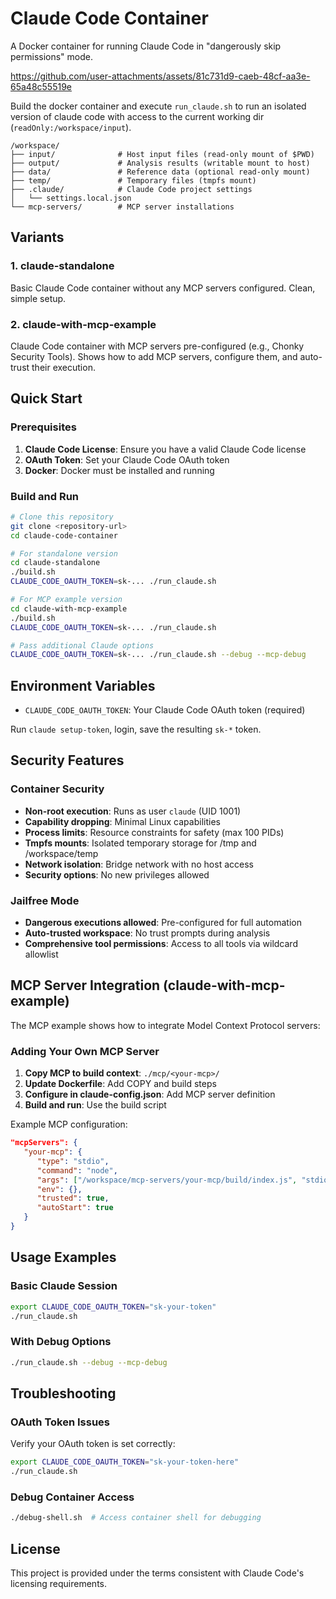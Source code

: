 # Claude Code Container

A Docker container for running Claude Code in "dangerously skip permissions" mode.

https://github.com/user-attachments/assets/81c731d9-caeb-48cf-aa3e-65a48c55519e

Build the docker container and execute `run_claude.sh` to run an isolated version of claude code with access to the current working dir (`readOnly:/workspace/input`).

```
/workspace/
├── input/              # Host input files (read-only mount of $PWD)
├── output/             # Analysis results (writable mount to host)
├── data/               # Reference data (optional read-only mount)
├── temp/               # Temporary files (tmpfs mount)
├── .claude/            # Claude Code project settings
│   └── settings.local.json
└── mcp-servers/        # MCP server installations
```


## Variants

### 1. claude-standalone
Basic Claude Code container without any MCP servers configured. Clean, simple setup.

### 2. claude-with-mcp-example  
Claude Code container with MCP servers pre-configured (e.g., Chonky Security Tools). Shows how to add MCP servers, configure them, and auto-trust their execution.

## Quick Start

### Prerequisites

1. **Claude Code License**: Ensure you have a valid Claude Code license
2. **OAuth Token**: Set your Claude Code OAuth token
3. **Docker**: Docker must be installed and running

### Build and Run


```bash
# Clone this repository
git clone <repository-url>
cd claude-code-container

# For standalone version
cd claude-standalone
./build.sh
CLAUDE_CODE_OAUTH_TOKEN=sk-... ./run_claude.sh

# For MCP example version  
cd claude-with-mcp-example
./build.sh
CLAUDE_CODE_OAUTH_TOKEN=sk-... ./run_claude.sh

# Pass additional Claude options
CLAUDE_CODE_OAUTH_TOKEN=sk-... ./run_claude.sh --debug --mcp-debug
```

## Environment Variables

- `CLAUDE_CODE_OAUTH_TOKEN`: Your Claude Code OAuth token (required)

Run `claude setup-token`, login, save the resulting `sk-*` token.


## Security Features

### Container Security
- **Non-root execution**: Runs as user `claude` (UID 1001)
- **Capability dropping**: Minimal Linux capabilities
- **Process limits**: Resource constraints for safety (max 100 PIDs)
- **Tmpfs mounts**: Isolated temporary storage for /tmp and /workspace/temp
- **Network isolation**: Bridge network with no host access
- **Security options**: No new privileges allowed

### Jailfree Mode
- **Dangerous executions allowed**: Pre-configured for full automation
- **Auto-trusted workspace**: No trust prompts during analysis
- **Comprehensive tool permissions**: Access to all tools via wildcard allowlist

## MCP Server Integration (claude-with-mcp-example)

The MCP example shows how to integrate Model Context Protocol servers:

### Adding Your Own MCP Server

1. **Copy MCP to build context**: `./mcp/<your-mcp>/`
2. **Update Dockerfile**: Add COPY and build steps
3. **Configure in claude-config.json**: Add MCP server definition
4. **Build and run**: Use the build script

Example MCP configuration:
```json
"mcpServers": {
   "your-mcp": {
      "type": "stdio",
      "command": "node",
      "args": ["/workspace/mcp-servers/your-mcp/build/index.js", "stdio"],
      "env": {},
      "trusted": true,
      "autoStart": true
   }
}
```

## Usage Examples

### Basic Claude Session
```bash
export CLAUDE_CODE_OAUTH_TOKEN="sk-your-token"
./run_claude.sh
```

### With Debug Options
```bash
./run_claude.sh --debug --mcp-debug
```

## Troubleshooting

### OAuth Token Issues
Verify your OAuth token is set correctly:
```bash
export CLAUDE_CODE_OAUTH_TOKEN="sk-your-token-here"
./run_claude.sh
```

### Debug Container Access
```bash
./debug-shell.sh  # Access container shell for debugging
```

## License

This project is provided under the terms consistent with Claude Code's licensing requirements.
